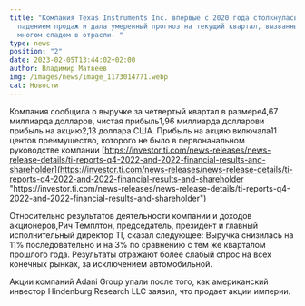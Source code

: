 ```yaml
---
title: "Компания Texas Instruments Inc. впервые с 2020 года столкнулась с
  падением продаж и дала умеренный прогноз на текущий квартал, вызванный во
  многом спадом в отрасли. "
type: news
position: "2"
date: 2023-02-05T13:44:02+02:00
author: Владимир Матвеев
img: /images/news/image_1173014771.webp
cat: Новости
---
```

<!--StartFragment-->

Компания сообщила о выручке за четвертый квартал в размере4,67 миллиарда долларов, чистая прибыль1,96 миллиарда долларови прибыль на акцию2,13 доллара США. Прибыль на акцию включала11 центов преимущество, которого не было в первоначальном руководстве компании [https://investor.ti.com/news-releases/news-release-details/ti-reports-q4-2022-and-2022-financial-results-and-shareholder](https://investor.ti.com/news-releases/news-release-details/ti-reports-q4-2022-and-2022-financial-results-and-shareholder "https\://investor.ti.com/news-releases/news-release-details/ti-reports-q4-2022-and-2022-financial-results-and-shareholder")

Относительно результатов деятельности компании и доходов акционеров,Рич Темплтон, председатель, президент и главный исполнительный директор TI, сказал следующее: Выручка снизилась на 11% последовательно и на 3% по сравнению с тем же кварталом прошлого года. Результаты отражают более слабый спрос на всех конечных рынках, за исключением автомобильной.

Акции компаний Adani Group упали после того, как американский инвестор Hindenburg Research LLC заявил, что продает акции империи.

<!--EndFragment-->